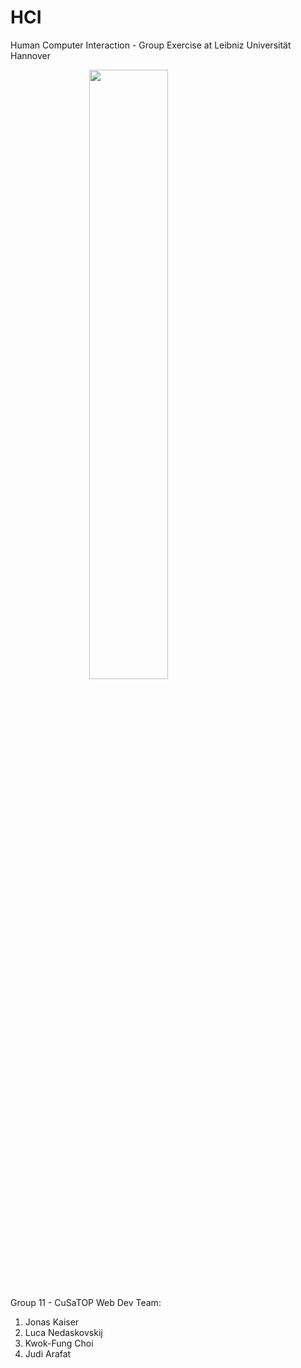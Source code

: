 # HCI
Human Computer Interaction - Group Exercise at Leibniz Universität Hannover

<img src="https://cdn0.gamesports.net/league_team_logos/108000/108617.jpg?1569787798" style="display: block; margin-left: auto; margin-right: auto; width: 50%;"/>

Group 11 - CuSaTOP Web Dev Team:
1. Jonas Kaiser
2. Luca Nedaskovskij
3. Kwok-Fung Choi
4. Judi Arafat